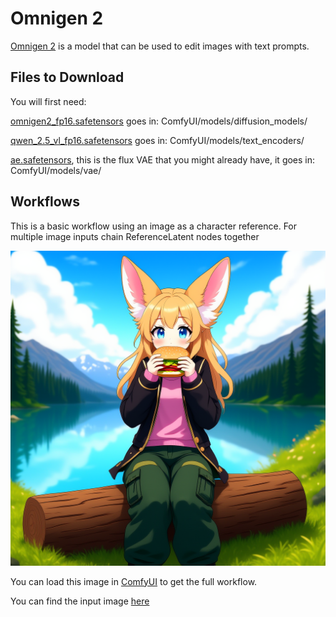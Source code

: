 # Omnigen 2

[Omnigen 2](https://github.com/VectorSpaceLab/OmniGen2) is a model that can be used to edit images with text prompts.

## Files to Download

You will first need:

[omnigen2_fp16.safetensors](https://huggingface.co/Comfy-Org/Omnigen2_ComfyUI_repackaged/blob/main/split_files/diffusion_models/omnigen2_fp16.safetensors) goes in: ComfyUI/models/diffusion_models/

[qwen_2.5_vl_fp16.safetensors](https://huggingface.co/Comfy-Org/Omnigen2_ComfyUI_repackaged/blob/main/split_files/text_encoders/qwen_2.5_vl_fp16.safetensors) goes in: ComfyUI/models/text_encoders/

[ae.safetensors](https://huggingface.co/Comfy-Org/Omnigen2_ComfyUI_repackaged/blob/main/split_files/vae/ae.safetensors), this is the flux VAE that you might already have, it goes in: ComfyUI/models/vae/

## Workflows

This is a basic workflow using an image as a character reference. For multiple image inputs chain ReferenceLatent nodes together

![Example](omnigen2_example.png)

You can load this image in [ComfyUI](https://github.com/comfyanonymous/ComfyUI) to get the full workflow.

You can find the input image [here](../chroma/fennec_girl_sing.png)

